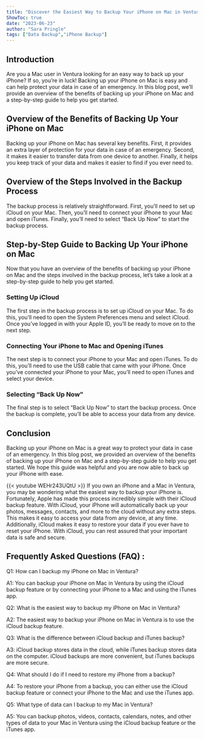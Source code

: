 ```yaml
---
title: "Discover the Easiest Way to Backup Your iPhone on Mac in Ventura!"
ShowToc: true 
date: "2023-06-23"
author: "Sara Pringle" 
tags: ["Data Backup","iPhone Backup"]
---
```

## Introduction 
Are you a Mac user in Ventura looking for an easy way to back up your iPhone? If so, you’re in luck! Backing up your iPhone on Mac is easy and can help protect your data in case of an emergency. In this blog post, we’ll provide an overview of the benefits of backing up your iPhone on Mac and a step-by-step guide to help you get started. 

## Overview of the Benefits of Backing Up Your iPhone on Mac
Backing up your iPhone on Mac has several key benefits. First, it provides an extra layer of protection for your data in case of an emergency. Second, it makes it easier to transfer data from one device to another. Finally, it helps you keep track of your data and makes it easier to find if you ever need to. 

## Overview of the Steps Involved in the Backup Process
The backup process is relatively straightforward. First, you’ll need to set up iCloud on your Mac. Then, you’ll need to connect your iPhone to your Mac and open iTunes. Finally, you’ll need to select “Back Up Now” to start the backup process. 

## Step-by-Step Guide to Backing Up Your iPhone on Mac
Now that you have an overview of the benefits of backing up your iPhone on Mac and the steps involved in the backup process, let’s take a look at a step-by-step guide to help you get started. 

### Setting Up iCloud
The first step in the backup process is to set up iCloud on your Mac. To do this, you’ll need to open the System Preferences menu and select iCloud. Once you’ve logged in with your Apple ID, you’ll be ready to move on to the next step. 

### Connecting Your iPhone to Mac and Opening iTunes
The next step is to connect your iPhone to your Mac and open iTunes. To do this, you’ll need to use the USB cable that came with your iPhone. Once you’ve connected your iPhone to your Mac, you’ll need to open iTunes and select your device. 

### Selecting “Back Up Now”
The final step is to select “Back Up Now” to start the backup process. Once the backup is complete, you’ll be able to access your data from any device. 

## Conclusion
Backing up your iPhone on Mac is a great way to protect your data in case of an emergency. In this blog post, we provided an overview of the benefits of backing up your iPhone on Mac and a step-by-step guide to help you get started. We hope this guide was helpful and you are now able to back up your iPhone with ease.

{{< youtube WEHr243UQtU >}} 
If you own an iPhone and a Mac in Ventura, you may be wondering what the easiest way to backup your iPhone is. Fortunately, Apple has made this process incredibly simple with their iCloud backup feature. With iCloud, your iPhone will automatically back up your photos, messages, contacts, and more to the cloud without any extra steps. This makes it easy to access your data from any device, at any time. Additionally, iCloud makes it easy to restore your data if you ever have to reset your iPhone. With iCloud, you can rest assured that your important data is safe and secure.

## Frequently Asked Questions (FAQ) :
Q1: How can I backup my iPhone on Mac in Ventura?

A1: You can backup your iPhone on Mac in Ventura by using the iCloud backup feature or by connecting your iPhone to a Mac and using the iTunes app.

Q2: What is the easiest way to backup my iPhone on Mac in Ventura?

A2: The easiest way to backup your iPhone on Mac in Ventura is to use the iCloud backup feature.

Q3: What is the difference between iCloud backup and iTunes backup?

A3: iCloud backup stores data in the cloud, while iTunes backup stores data on the computer. iCloud backups are more convenient, but iTunes backups are more secure.

Q4: What should I do if I need to restore my iPhone from a backup?

A4: To restore your iPhone from a backup, you can either use the iCloud backup feature or connect your iPhone to the Mac and use the iTunes app.

Q5: What type of data can I backup to my Mac in Ventura?

A5: You can backup photos, videos, contacts, calendars, notes, and other types of data to your Mac in Ventura using the iCloud backup feature or the iTunes app.



